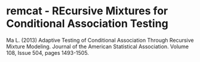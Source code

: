 # remcat - REcursive Mixtures for Conditional Association Testing

Ma L. (2013) Adaptive Testing of Conditional Association Through Recursive Mixture Modeling. Journal of the American Statistical Association. Volume 108, Issue 504, pages 1493-1505.
